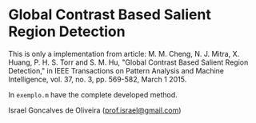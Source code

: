 
# Global Contrast Based Salient Region Detection

This is only a implementation from article:
M. M. Cheng, N. J. Mitra, X. Huang, P. H. S. Torr and S. M. Hu, "Global Contrast Based Salient Region Detection," in IEEE Transactions on Pattern Analysis and Machine Intelligence, vol. 37, no. 3, pp. 569-582, March 1 2015.

In `exemplo.m` have the complete developed method.

Israel Goncalves de Oliveira (prof.israel@gmail.com)
